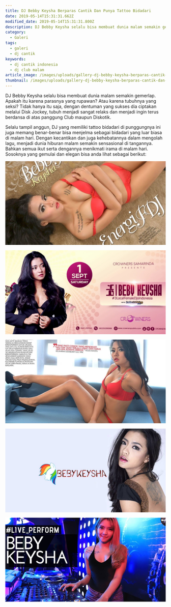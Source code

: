 ```yaml
---
title: DJ Bebby Keysha Berparas Cantik Dan Punya Tattoo Bidadari
date: 2019-05-14T15:31:31.662Z
modified_date: 2019-05-14T15:31:31.800Z
description: DJ Bebby Keysha selalu bisa membuat dunia malam semakin gemerlap. Apakah itu karena parasnya yang rupawan?
category:
  - Galeri
tags:
  - galeri
  - dj cantik
keywords:
  - dj cantik indonesia
  - dj club malam
article_image: /images/uploads/gallery-dj-bebby-keysha-berparas-cantik-dan-punya-tattoo-bidadari-4.jpg
thumbnail: /images/uploads/gallery-dj-bebby-keysha-berparas-cantik-dan-punya-tattoo-bidadari-3-014.jpg
---
```

DJ Bebby Keysha selalu bisa membuat dunia malam semakin gemerlap. Apakah itu karena parasnya yang rupawan? Atau karena tubuhnya yang seksi? Tidak hanya itu saja, dengan dentuman yang sukses dia ciptakan melalui Disk Jockey, tubuh menjadi sangat relaks dan menjadi ingin terus berdansa di atas panggung Club maupun Diskotik.

Selalu tampil anggun, DJ yang memiliki tattoo bidadari di punggungnya ini juga memang benar-benar bisa menjelma sebagai bidadari yang luar biasa di malam hari. Dengan kecantikan dan juga kehebatannya dalam mengolah lagu, menjadi dunia hiburan malam semakin sensasional di tangannya. Bahkan semua ikut serta dengannya menikmati irama di malam hari. Sosoknya yang gemulai dan elegan bisa anda lihat sebagai berikut:

![Gallery: DJ Bebby Keysha Berparas Cantik Dan Punya Tattoo Bidadari](/images/uploads/gallery-dj-bebby-keysha-berparas-cantik-dan-punya-tattoo-bidadari-4.jpg)

![Gallery: DJ Bebby Keysha Berparas Cantik Dan Punya Tattoo Bidadari](/images/uploads/gallery-dj-bebby-keysha-berparas-cantik-dan-punya-tattoo-bidadari-5.jpg)

![Gallery: DJ Bebby Keysha Berparas Cantik Dan Punya Tattoo Bidadari](/images/uploads/gallery-dj-bebby-keysha-berparas-cantik-dan-punya-tattoo-bidadari-3.jpg)

![Gallery: DJ Bebby Keysha Berparas Cantik Dan Punya Tattoo Bidadari](/images/uploads/gallery-dj-bebby-keysha-berparas-cantik-dan-punya-tattoo-bidadari-1.jpg)

![Gallery: DJ Bebby Keysha Berparas Cantik Dan Punya Tattoo Bidadari](/images/uploads/gallery-dj-bebby-keysha-berparas-cantik-dan-punya-tattoo-bidadari-2.jpg)
